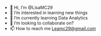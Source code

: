 - 👋 Hi, I’m @LisaMC29
- 👀 I’m interested in learning new things
- 🌱 I’m currently learning Data Analytics
- 💞️ I’m looking to collaborate on?
- 📫 How to reach me Leamc29@gmail.com

<!---
LisaMC29/LisaMC29 is a ✨ special ✨ repository because its `README.md` (this file) appears on your GitHub profile.
You can click the Preview link to take a look at your changes.
--->
